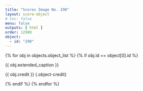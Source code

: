 ```yaml
---
title: "Scores Image No. 290"
layout: score-object
# toc: false
menu: false
outputs: [ html ]
order: 12900
object:
  - id: "290"
---
```


{% for obj in objects.object_list %}
{% if obj.id == object[0].id %}

{{ obj.extended_caption }}

{{ obj.credit }} {.object-credit}

{% endif %}
{% endfor %}
